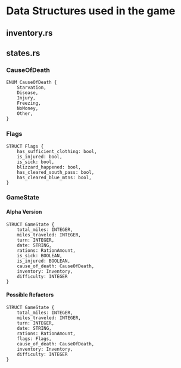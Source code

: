 # Data Structures used in the game

## inventory.rs

## states.rs

### CauseOfDeath

```
ENUM CauseOfDeath {
    Starvation,
    Disease,
    Injury,
    Freezing,
    NoMoney,
    Other,
}
```

### Flags

```
STRUCT Flags {
    has_sufficient_clothing: bool,
    is_injured: bool,
    is_sick: bool,
    blizzard_happened: bool,
    has_cleared_south_pass: bool,
    has_cleared_blue_mtns: bool,
}
```

### GameState

#### Alpha Version

```
STRUCT GameState {
    total_miles: INTEGER,
    miles_traveled: INTEGER,
    turn: INTEGER,
    date: STRING,
    rations: RationAmount,
    is_sick: BOOLEAN,
    is_injured: BOOLEAN,
    cause_of_death: CauseOfDeath,
    inventory: Inventory,
    difficulty: INTEGER
}
```

#### Possible Refactors

```
STRUCT GameState {
    total_miles: INTEGER,
    miles_traveled: INTEGER,
    turn: INTEGER,
    date: STRING,
    rations: RationAmount,
    flags: Flags,
    cause_of_death: CauseOfDeath,
    inventory: Inventory,
    difficulty: INTEGER
}
```
